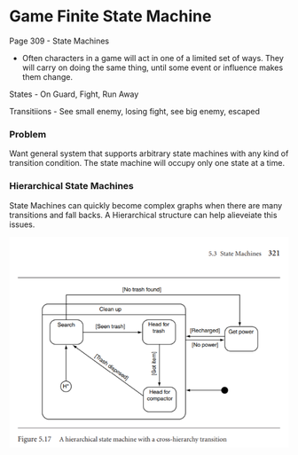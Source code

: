 # Game Finite State Machine
Page 309 - State Machines
- Often characters in a game will act in one of a limited set of ways.
They will carry on doing the same thing, until some event or influence
makes them change.

States - On Guard, Fight, Run Away

Transitiions - See small enemy, losing fight, see big enemy, escaped

### Problem
Want general system that supports arbitrary state machines with any
kind of transition condition. The state machine will occupy only one
state at a time.

### Hierarchical State Machines
State Machines can quickly become complex graphs when 
there are many transitions and fall backs. A Hierarchical 
structure can help alieveiate this issues.

![](./images/HierarchicalStateMachine.png)